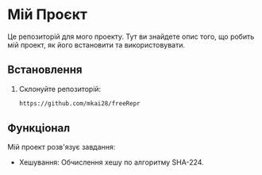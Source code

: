# Мій Проєкт

Це репозиторій для мого проекту. Тут ви знайдете опис того, що робить мій проект, як його встановити та використовувати.

## Встановлення

1. Склонуйте репозиторій:

   ```bash
   https://github.com/mkai28/freeRepr
## Функціонал

Мій проект розв'язує завдання:
- Хешування: Обчислення хешу по алгоритму SHA-224.